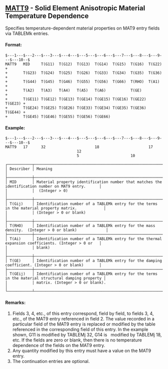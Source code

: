 ## [MATT9](https://nexus.hexagon.com/documentationcenter/bundle/MSC_Nastran_2022.4/page/Nastran_Combined_Book/qrg/bulkno/TOC.MATT9.xhtml) - Solid Element Anisotropic Material Temperature Dependence

Specifies temperature-dependent material properties on MAT9 entry fields via TABLEMk entries.

#### Format:

```nastran
$---1---$---2---$---3---$---4---$---5---$---6---$---7---$---8---$---9---$---10--$
MATT9   MID     T(G11)  T(G12)  T(G13)  T(G14)  T(G15)  T(G16)  T(G22)  +       
+       T(G23)  T(G24)  T(G25)  T(G26)  T(G33)  T(G34)  T(G35)  T(G36)  +       
+       T(G44)  T(G45)  T(G46)  T(G55)  T(G56)  T(G66)  T(RHO)  T(A1)   +       
+       T(A2)   T(A3)   T(A4)   T(A5)   T(A6)           T(GE)           +       
+       T(GE11) T(GE12) T(GE13) T(GE14) T(GE15) T(GE16) T(GE22) T(GE23) +       
+       T(GE24) T(GE25) T(GE26) T(GE33) T(GE34) T(GE35) T(GE36) T(GE44) +       
+       T(GE45) T(GE46) T(GE55) T(GE56) T(GE66)                                 
```

#### Example:

```nastran
$---1---$---2---$---3---$---4---$---5---$---6---$---7---$---8---$---9---$---10--$
MATT9   17      32                      18                      17              
                                12                                              
                                5                       10                      
```

```text
┌───────────┬────────────────────────────────────────────────────────────────────────────────────────────────────┐
│ Describer │ Meaning                                                                                            │
├───────────┼────────────────────────────────────────────────────────────────────────────────────────────────────┤
│ MID       │ Material property identification number that matches the identification number on MAT9 entry.      │
│           │  (Integer > 0)                                                                                     │
├───────────┼────────────────────────────────────────────────────────────────────────────────────────────────────┤
│ T(Gij)    │ Identification number of a TABLEMk entry for the terms in the material property matrix.            │
│           │ (Integer > 0 or blank)                                                                             │
├───────────┼────────────────────────────────────────────────────────────────────────────────────────────────────┤
│ T(RHO)    │ Identification number of a TABLEMk entry for the mass density.  (Integer > 0 or blank)             │
├───────────┼────────────────────────────────────────────────────────────────────────────────────────────────────┤
│ T(Ai)     │ Identification number of a TABLEMk entry for the thermal expansion coefficients. (Integer > 0 or   │
│           │ blank)                                                                                             │
├───────────┼────────────────────────────────────────────────────────────────────────────────────────────────────┤
│ T(GE)     │ Identification number of a TABLEMk entry for the damping coefficient. (Integer > 0 or blank)       │
├───────────┼────────────────────────────────────────────────────────────────────────────────────────────────────┤
│ T(GEij)   │ Identification number of a TABLEMk entry for the terms in the material structural damping property │
│           │ matrix. (Integer > 0 or blank).                                                                    │
└───────────┴────────────────────────────────────────────────────────────────────────────────────────────────────┘
```

#### Remarks:

1. Fields 3, 4, etc., of this entry correspond, field by field, to fields 3, 4, etc., of the MAT9 entry referenced in field 2. The value recorded in a particular field of the MAT9 entry is replaced or modified by the table referenced in the corresponding field of this entry. In the example shown, G11 is modified by TABLEMj 32, G14 is   modified by TABLEMj 18, etc. If the fields are zero or blank, then there is no temperature dependence of the fields on the MAT9 entry.
2. Any quantity modified by this entry must have a value on the MAT9 entry.
3. The continuation entries are optional.
